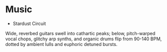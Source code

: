 # Music

- Stardust Circuit

Wide, reverbed guitars swell into cathartic peaks; below, pitch-warped vocal chops, glitchy arp synths, and organic
drums flip from 90-140 BPM, dotted by ambient lulls and euphoric detuned bursts.